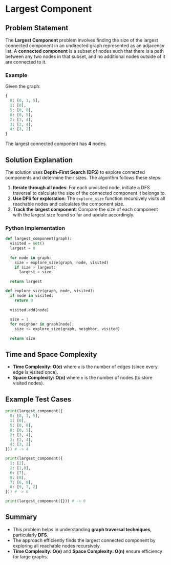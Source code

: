 # Largest Component

## Problem Statement
The **Largest Component** problem involves finding the size of the largest connected component in an undirected graph represented as an adjacency list. A **connected component** is a subset of nodes such that there is a path between any two nodes in that subset, and no additional nodes outside of it are connected to it.

### Example
Given the graph:
```python
{
  0: [8, 1, 5],
  1: [0],
  5: [0, 8],
  8: [0, 5],
  2: [3, 4],
  3: [2, 4],
  4: [3, 2]
}
```
The largest connected component has **4** nodes.

## Solution Explanation
The solution uses **Depth-First Search (DFS)** to explore connected components and determine their sizes. The algorithm follows these steps:
1. **Iterate through all nodes**: For each unvisited node, initiate a DFS traversal to calculate the size of the connected component it belongs to.
2. **Use DFS for exploration**: The `explore_size` function recursively visits all reachable nodes and calculates the component size.
3. **Track the largest component**: Compare the size of each component with the largest size found so far and update accordingly.

### Python Implementation
```python
def largest_component(graph):
  visited = set()
  largest = 0
  
  for node in graph:
    size = explore_size(graph, node, visited)
    if size > largest:
      largest = size
  
  return largest

def explore_size(graph, node, visited):
  if node in visited:
    return 0
  
  visited.add(node)
  
  size = 1
  for neighbor in graph[node]:
    size += explore_size(graph, neighbor, visited)
    
  return size
```

## Time and Space Complexity
- **Time Complexity:** **O(e)** where `e` is the number of edges (since every edge is visited once).
- **Space Complexity:** **O(n)** where `n` is the number of nodes (to store visited nodes).

## Example Test Cases
```python
print(largest_component({
  0: [8, 1, 5],
  1: [0],
  5: [0, 8],
  8: [0, 5],
  2: [3, 4],
  3: [2, 4],
  4: [3, 2]
})) # -> 4

print(largest_component({
  1: [2],
  2: [1,8],
  6: [7],
  9: [8],
  7: [6, 8],
  8: [9, 7, 2]
})) # -> 6

print(largest_component({})) # -> 0
```

## Summary
- This problem helps in understanding **graph traversal techniques**, particularly **DFS**.
- The approach efficiently finds the largest connected component by exploring all reachable nodes recursively.
- **Time Complexity: O(e)** and **Space Complexity: O(n)** ensure efficiency for large graphs.

